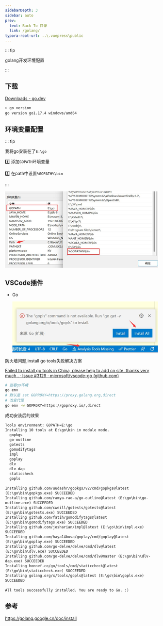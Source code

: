 ```yaml
---
sidebarDepth: 3
sidebar: auto
prev:
  text: Back To 目录
  link: /golang/
typora-root-url: ..\.vuepress\public
---
```




::: tip

golang开发环境配置

:::

## 下载

[Downloads - go.dev](https://go.dev/dl/)

```sh
> go version
go version go1.17.4 windows/amd64
```

## 环境变量配置

::: tip

我将go安装在了`E:\go`

:one: 添加`GOPATH`环境变量

:two: 在path中设置`%GOPATH%\bin`

::: 

![202112071826239](/images/golang/202112071826239.jpg)



## VSCode插件

- Go

  ![202112071811374](/images/golang/202112071811374.jpg)

防火墙问题,install go tools失败解决方案

[Failed to install go tools in China, please help to add cn site. thanks very much . · Issue #3129 · microsoft/vscode-go (github.com)](https://github.com/microsoft/vscode-go/issues/3129)

```sh
# 查看go环境
go env
# 默认是 set GOPROXY=https://proxy.golang.org,direct
# 改变代理
go env -w GOPROXY=https://goproxy.io/,direct
```

成功安装后的效果

```
Tools environment: GOPATH=E:\go
Installing 10 tools at E:\go\bin in module mode.
  gopkgs
  go-outline
  gotests
  gomodifytags
  impl
  goplay
  dlv
  dlv-dap
  staticcheck
  gopls

Installing github.com/uudashr/gopkgs/v2/cmd/gopkgs@latest (E:\go\bin\gopkgs.exe) SUCCEEDED
Installing github.com/ramya-rao-a/go-outline@latest (E:\go\bin\go-outline.exe) SUCCEEDED
Installing github.com/cweill/gotests/gotests@latest (E:\go\bin\gotests.exe) SUCCEEDED
Installing github.com/fatih/gomodifytags@latest (E:\go\bin\gomodifytags.exe) SUCCEEDED
Installing github.com/josharian/impl@latest (E:\go\bin\impl.exe) SUCCEEDED
Installing github.com/haya14busa/goplay/cmd/goplay@latest (E:\go\bin\goplay.exe) SUCCEEDED
Installing github.com/go-delve/delve/cmd/dlv@latest (E:\go\bin\dlv.exe) SUCCEEDED
Installing github.com/go-delve/delve/cmd/dlv@master (E:\go\bin\dlv-dap.exe) SUCCEEDED
Installing honnef.co/go/tools/cmd/staticcheck@latest (E:\go\bin\staticcheck.exe) SUCCEEDED
Installing golang.org/x/tools/gopls@latest (E:\go\bin\gopls.exe) SUCCEEDED

All tools successfully installed. You are ready to Go. :)
```



## 参考

https://golang.google.cn/doc/install